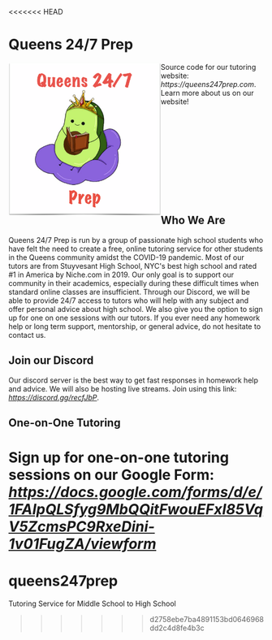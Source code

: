 <<<<<<< HEAD
# Queens 24/7 Prep
<img align="left" src="/images/logo.png" width="300" height="300"/> Source code for our tutoring website: _https://queens247prep.com_. Learn more about us on our website!

<br></br><br></br><br></br><br></br><br></br>
## Who We Are
Queens 24/7 Prep is run by a group of passionate high school students who have felt the need to create a free, online tutoring service for other students in the Queens community amidst the COVID-19 pandemic. Most of our tutors are from Stuyvesant High School, NYC's best high school and rated #1 in America by Niche.com in 2019. Our only goal is to support our community in their academics, especially during these difficult times when standard online classes are insufficient. Through our Discord, we will be able to provide 24/7 access to tutors who will help with any subject and offer personal advice about high school. We also give you the option to sign up for one on one sessions with our tutors. If you ever need any homework help or long term support, mentorship, or general advice, do not hesitate to contact us.

## Join our Discord
Our discord server is the best way to get fast responses in homework help and advice. We will also be hosting live streams. Join using this link: _https://discord.gg/recfJbP_.

## One-on-One Tutoring
Sign up for one-on-one tutoring sessions on our Google Form: _https://docs.google.com/forms/d/e/1FAIpQLSfyg9MbQQitFwouEFxI85VqV5ZcmsPC9RxeDini-1v01FugZA/viewform_
=======
# queens247prep
Tutoring Service for Middle School to High School
>>>>>>> d2758ebe7ba4891153bd0646968dd2c4d8fe4b3c
